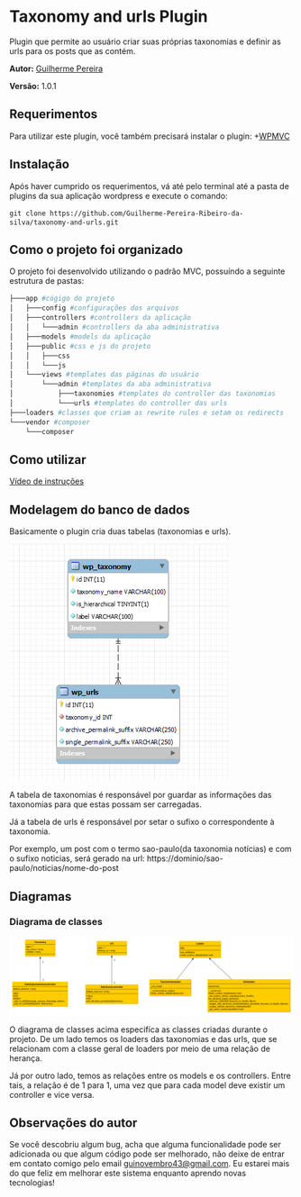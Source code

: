 # Taxonomy and urls Plugin

Plugin que permite ao usuário criar suas próprias taxonomias
e definir as urls para os posts que as contém.

**Autor:** [Guilherme Pereira](https://github.com/Guilherme-Pereira-Ribeiro-da-silva/) 

**Versão:** 1.0.1

##  Requerimentos
Para utilizar este plugin, você também precisará 
instalar o plugin: 
+[WPMVC](https://github.com/tombenner/wp-mvc)

## Instalação

Após haver cumprido os requerimentos, vá até pelo terminal até a pasta de plugins
da sua aplicação wordpress e execute o comando:

	git clone https://github.com/Guilherme-Pereira-Ribeiro-da-silva/taxonomy-and-urls.git

## Como o projeto foi organizado
O projeto foi desenvolvido utilizando o padrão MVC, possuíndo
a seguinte estrutura de pastas:
```bash
├───app #cógigo do projeto
│   ├───config #configurações dos arquivos
│   ├───controllers #controllers da aplicação
│   │   └───admin #controllers da aba administrativa
│   ├───models #models da aplicação
│   ├───public #css e js do projeto
│   │   ├───css
│   │   └───js
│   └───views #templates das páginas do usuário
│       └───admin #templates da aba administrativa
│           ├───taxonomies #templates do controller das taxonomias
│           └───urls #templates do controller das urls
├───loaders #classes que criam as rewrite rules e setam os redirects
└───vendor #composer
    └───composer
```   
## Como utilizar
[Vídeo de instruções](https://www.youtube.com/watch?v=02SsPZwtQTU)

## Modelagem do banco de dados
Basicamente o plugin cria duas tabelas (taxonomias e urls).

![diagrama-do-banco-de-dados](https://github.com/Guilherme-Pereira-Ribeiro-da-silva/taxonomy-and-urls/blob/main/app/public/modelo-relacional.png)

A tabela de taxonomias é responsável por guardar as informações
das taxonomias para que estas possam ser carregadas.

Já a tabela de urls é responsável por setar o sufixo o correspondente
à taxonomia. 

Por exemplo, um post com o termo sao-paulo(da taxonomia notícias)
e com o sufixo noticias, será gerado na url: https://dominio/sao-paulo/noticias/nome-do-post

## Diagramas

### Diagrama de classes
![diagrama-de-classes](https://github.com/Guilherme-Pereira-Ribeiro-da-silva/taxonomy-and-urls/blob/main/diagrams/diagrama_de_classes.png)

O diagrama de classes acima especifíca as classes criadas 
durante o projeto. De um lado temos os loaders das taxonomias e das urls, 
que se relacionam com a classe geral de loaders por meio de
uma relação de herança.

Já por outro lado, temos as relações entre os models e os controllers. 
Entre tais, a relação é de 1 para 1, uma vez que para cada model deve existir 
um controller e vice versa.

## Observações do autor
Se você descobriu algum bug, acha que alguma funcionalidade
pode ser adicionada ou que algum código pode ser melhorado,
não deixe de entrar em contato comigo pelo email guinovembro43@gmail.com.
Eu estarei mais do que feliz em melhorar este sistema enquanto
aprendo novas tecnologias!
